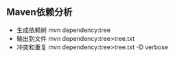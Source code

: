 ## Maven依赖分析

- 生成依赖树	mvn dependency:tree
- 输出到文件	mvn dependency:tree>tree.txt
- 冲突和重复	mvn dependency:tree>tree.txt -D verbose


